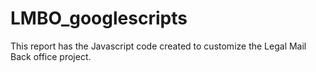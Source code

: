 # LMBO_googlescripts
This report has the Javascript code created to customize the Legal Mail Back office project.
